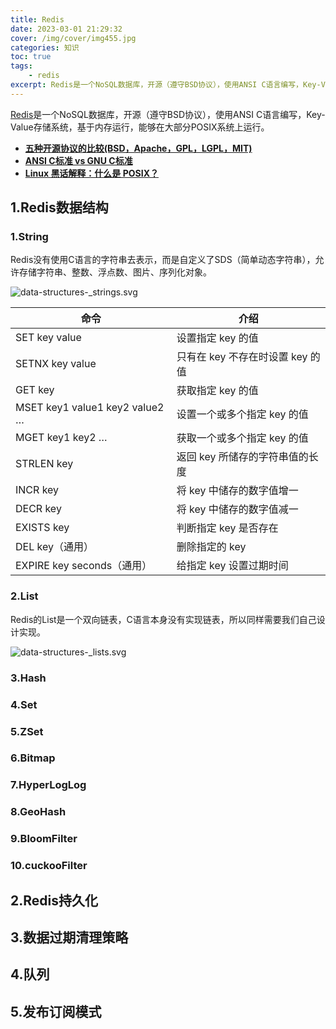 ```yaml
---
title: Redis 
date: 2023-03-01 21:29:32
cover: /img/cover/img455.jpg
categories: 知识
toc: true
tags: 
    - redis
excerpt: Redis是一个NoSQL数据库，开源（遵守BSD协议），使用ANSI C语言编写，Key-Value存储系统，基于内存运行，能够在大部分POSIX系统上运行。
---
```


<!-- toc -->

[Redis](https://redis.io/)是一个NoSQL数据库，开源（遵守BSD协议），使用ANSI C语言编写，Key-Value存储系统，基于内存运行，能够在大部分POSIX系统上运行。

- **[五种开源协议的比较(BSD，Apache，GPL，LGPL，MIT)](http://www.ha97.com/833.html)**
- ****[ANSI C标准 vs GNU C标准](https://developer.aliyun.com/article/953604)****
- **[Linux 黑话解释：什么是 POSIX？](https://linux.cn/article-14201-1.html)**

## 1.Redis数据结构

### 1.String

Redis没有使用C语言的字符串去表示，而是自定义了SDS（简单动态字符串），允许存储字符串、整数、浮点数、图片、序列化对象。

![data-structures-_strings.svg](data-structures-_strings.svg)

| 命令 | 介绍 |
| --- | --- |
| SET key value | 设置指定 key 的值 |
| SETNX key value | 只有在 key 不存在时设置 key 的值 |
| GET key | 获取指定 key 的值 |
| MSET key1 value1 key2 value2 … | 设置一个或多个指定 key 的值 |
| MGET key1 key2 … | 获取一个或多个指定 key 的值 |
| STRLEN key | 返回 key 所储存的字符串值的长度 |
| INCR key | 将 key 中储存的数字值增一 |
| DECR key | 将 key 中储存的数字值减一 |
| EXISTS key | 判断指定 key 是否存在 |
| DEL key（通用） | 删除指定的 key |
| EXPIRE key seconds（通用） | 给指定 key 设置过期时间 |

### 2.List

Redis的List是一个双向链表，C语言本身没有实现链表，所以同样需要我们自己设计实现。

![data-structures-_lists.svg](data-structures-_lists.svg)


### 3.Hash

### 4.Set

### 5.ZSet

### 6.Bitmap

### 7.HyperLogLog

### 8.GeoHash

### 9.BloomFilter

### 10.cuckooFilter

## 2.Redis持久化

## 3.数据过期清理策略

## 4.队列

## 5.发布订阅模式

